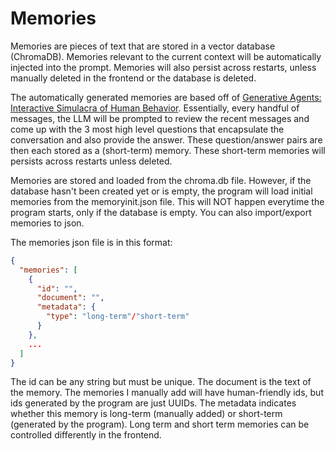 # Memories

Memories are pieces of text that are stored in a vector database (ChromaDB). Memories relevant to the current context
will be automatically injected into the prompt. Memories will also persist across restarts, unless manually deleted in
the frontend or the database is deleted.

The automatically generated memories are based off of 
[Generative Agents: Interactive Simulacra of Human Behavior](https://arxiv.org/abs/2304.03442). Essentially, 
every handful of messages, the LLM will be prompted to review the recent messages and come up with the 3 most high level
questions that encapsulate the conversation and also provide the answer. These question/answer pairs are then each
stored as a (short-term) memory. These short-term memories will persists across restarts unless deleted.

Memories are stored and loaded from the chroma.db file. However, if the database hasn't been created yet or is empty,
the program will load initial memories from the memoryinit.json file. This will NOT happen everytime the program starts, only
if the database is empty. You can also import/export memories to json.

The memories json file is in this format:

```json
{
  "memories": [
    {
      "id": "",
      "document": "",
      "metadata": {
        "type": "long-term"/"short-term"
      }
    },
    ...
  ]
}
```

The id can be any string but must be unique. The document is the text of the memory. The memories I manually add will
have human-friendly ids, but ids generated by the program are just UUIDs. The metadata indicates whether this memory is
long-term (manually added) or short-term (generated by the program). Long term and short term memories can be
controlled differently in the frontend.